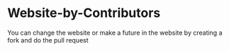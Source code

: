 # Website-by-Contributors
You can change the website or make a future in the website by creating a fork and do the pull request

